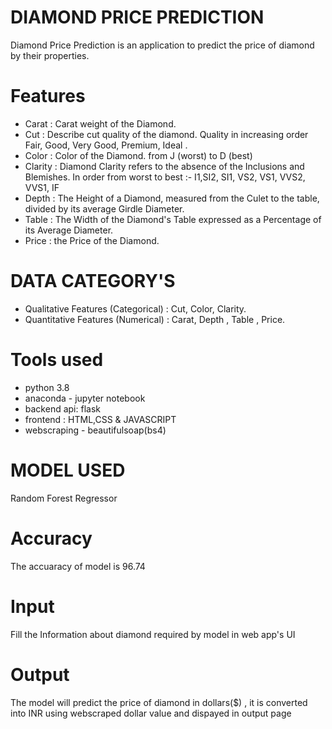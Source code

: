 # DIAMOND PRICE PREDICTION
Diamond Price Prediction is an application to predict the price of diamond by their properties.

# Features
- Carat : Carat weight of the Diamond.
- Cut : Describe cut quality of the diamond. Quality in increasing order Fair, Good, Very Good, Premium, Ideal .
- Color : Color of the Diamond. from J (worst) to D (best)
- Clarity : Diamond Clarity refers to the absence of the Inclusions and Blemishes. In order from worst to best :- I1,SI2, SI1, VS2, VS1, VVS2, VVS1, IF
- Depth : The Height of a Diamond, measured from the Culet to the table, divided by its average Girdle Diameter.
- Table : The Width of the Diamond's Table expressed as a Percentage of its Average Diameter.
- Price : the Price of the Diamond.

# DATA CATEGORY'S
- Qualitative Features (Categorical) : Cut, Color, Clarity.
- Quantitative Features (Numerical) : Carat, Depth , Table , Price.


# Tools used
- python 3.8
- anaconda - jupyter notebook
- backend api: flask
- frontend : HTML,CSS & JAVASCRIPT
- webscraping - beautifulsoap(bs4)

# MODEL USED
Random Forest Regressor

# Accuracy
The accuaracy of model is 96.74

# Input
Fill the Information about diamond required by model in web app's UI

# Output
The model will predict the price of diamond in dollars($) , it is converted into INR using webscraped dollar value and dispayed in output page
